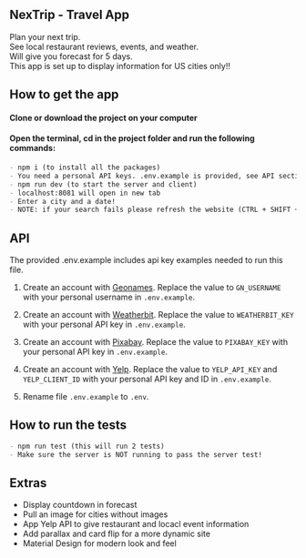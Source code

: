 ## NexTrip - Travel App

Plan your next trip.  
See local restaurant reviews, events, and weather.  
Will give you forecast for 5 days.  
This app is set up to display information for US cities only!!

## How to get the app

#### Clone or download the project on your computer

#### Open the terminal, cd in the project folder and run the following commands:

```markdown
- npm i (to install all the packages)
- You need a personal API keys. .env.example is provided, see API section below for details
- npm run dev (to start the server and client)
- localhost:8081 will open in new tab
- Enter a city and a date!
- NOTE: if your search fails please refresh the website (CTRL + SHIFT + R)
```

## API

The provided .env.example includes api key examples needed to run this file.

1. Create an account with [Geonames](http://www.geonames.org/export/web-services.html).
   Replace the value to `GN_USERNAME` with your personal username in `.env.example`.

2. Create an account with [Weatherbit](https://www.weatherbit.io/account/create).
   Replace the value to `WEATHERBIT_KEY` with your personal API key in `.env.example`.
3. Create an account with [Pixabay](https://pixabay.com/api/docs/).
   Replace the value to `PIXABAY_KEY` with your personal API key in `.env.example`.
4. Create an account with [Yelp](https://www.yelp.com/fusion).
   Replace the value to `YELP_API_KEY` and `YELP_CLIENT_ID` with your personal API key and ID in `.env.example`.
5. Rename file `.env.example` to `.env`.

## How to run the tests

```markdown
- npm run test (this will run 2 tests)
- Make sure the server is NOT running to pass the server test!
```

## Extras

- Display countdown in forecast
- Pull an image for cities without images
- App Yelp API to give restaurant and locacl event information
- Add parallax and card flip for a more dynamic site
- Material Design for modern look and feel
